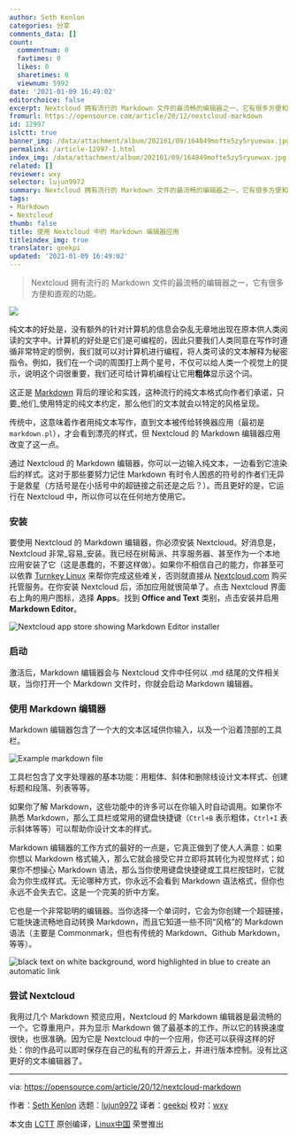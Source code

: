 ```yaml
---
author: Seth Kenlon
categories: 分享
comments_data: []
count:
  commentnum: 0
  favtimes: 0
  likes: 0
  sharetimes: 0
  viewnum: 5992
date: '2021-01-09 16:49:02'
editorchoice: false
excerpt: Nextcloud 拥有流行的 Markdown 文件的最流畅的编辑器之一，它有很多方便和直观的功能。
fromurl: https://opensource.com/article/20/12/nextcloud-markdown
id: 12997
islctt: true
banner_img: /data/attachment/album/202101/09/164849mofte5zy5ryuewax.jpg
permalink: /article-12997-1.html
index_img: /data/attachment/album/202101/09/164849mofte5zy5ryuewax.jpg.thumb.jpg
related: []
reviewer: wxy
selector: lujun9972
summary: Nextcloud 拥有流行的 Markdown 文件的最流畅的编辑器之一，它有很多方便和直观的功能。
tags:
- Markdown
- Nextcloud
thumb: false
title: 使用 Nextcloud 中的 Markdown 编辑器应用
titleindex_img: true
translator: geekpi
updated: '2021-01-09 16:49:02'
---
```



> 
> Nextcloud 拥有流行的 Markdown 文件的最流畅的编辑器之一，它有很多方便和直观的功能。
> 
> 
> 


![](/data/attachment/album/202101/09/164849mofte5zy5ryuewax.jpg)


纯文本的好处是，没有额外的针对计算机的信息会杂乱无章地出现在原本供人类阅读的文字中。计算机的好处是它们是可编程的，因此只要我们人类同意在写作时遵循非常特定的惯例，我们就可以对计算机进行编程，将人类可读的文本解释为秘密指令。例如，我们在一个词的周围打上两个星号，不仅可以给人类一个视觉上的提示，说明这个词很重要，我们还可给计算机编程让它用**粗体**显示这个词。


这正是 [Markdown](https://opensource.com/article/19/9/introduction-markdown) 背后的理论和实践，这种流行的纯文本格式向作者们承诺，只要\_他们\_使用特定的纯文本约定，那么他们的文本就会以特定的风格呈现。


传统中，这意味着作者用纯文本写作，直到文本被传给转换器应用（最初是 `markdown.pl`），才会看到漂亮的样式，但 Nextcloud 的 Markdown 编辑器应用改变了这一点。


通过 Nextcloud 的 Markdown 编辑器，你可以一边输入纯文本，一边看到它渲染后的样式。这对于那些要努力记住 Markdown 有时令人困惑的符号的作者们无异于是救星（方括号是在小括号中的超链接之前还是之后？）。而且更好的是，它运行在 Nextcloud 中，所以你可以在任何地方使用它。


### 安装


要使用 Nextcloud 的 Markdown 编辑器，你必须安装 Nextcloud。好消息是，Nextcloud 非常\_容易\_安装。我已经在树莓派、共享服务器、甚至作为一个本地应用安装了它（这是愚蠢的，不要这样做）。如果你不相信自己的能力，你甚至可以依靠 [Turnkey Linux](https://www.turnkeylinux.org/nextcloud) 来帮你完成这些难关，否则就直接从 [Nextcloud.com](http://nextcloud.com) 购买托管服务。在你安装 Nextcloud 后，添加应用就很简单了。点击 Nextcloud 界面右上角的用户图标，选择 **Apps**。找到 **Office and Text** 类别，点击安装并启用 **Markdown Editor**。


![Nextcloud app store showing Markdown Editor installer](/data/attachment/album/202101/09/164903g0mvn9c4stmblz9q.jpg "Nextcloud app store showing Markdown Editor installer")


### 启动


激活后，Markdown 编辑器会与 Nextcloud 文件中任何以 .md 结尾的文件相关联，当你打开一个 Markdown 文件时，你就会启动 Markdown 编辑器。


### 使用 Markdown 编辑器


Markdown 编辑器包含了一个大的文本区域供你输入，以及一个沿着顶部的工具栏。


![Example markdown file](/data/attachment/album/202101/09/164903cmmaw8q8983q8udq.jpg "Example markdown file ")


工具栏包含了文字处理器的基本功能：用粗体、斜体和删除线设计文本样式、创建标题和段落、列表等等。


如果你了解 Markdown，这些功能中的许多可以在你输入时自动调用。如果你不熟悉 Markdown，那么工具栏或常用的键盘快捷键（`Ctrl+B` 表示粗体，`Ctrl+I` 表示斜体等等）可以帮助你设计文本的样式。


Markdown 编辑器的工作方式的最好的一点是，它真正做到了使人人满意：如果你想以 Markdown 格式输入，那么它就会接受它并立即将其转化为视觉样式；如果你不想操心 Markdown 语法，那么当你使用键盘快捷键或工具栏按钮时，它就会为你生成样式。无论哪种方式，你永远不会看到 Markdown 语法格式，但你也永远不会失去它。这是一个完美的折中方案。


它也是一个非常聪明的编辑器。当你选择一个单词时，它会为你创建一个超链接，它能快速流畅地自动转换 Markdown，而且它知道一些不同“风格”的 Markdown 语法（主要是 Commonmark，但也有传统的 Markdown、Github Markdown，等等）。


![black text on white background, word highlighted in blue to create an automatic link](/data/attachment/album/202101/09/164904z8g1o8hm1m181dhs.jpg "black text on white background, word highlighted in blue to create an automatic link")


### 尝试 Nextcloud


我用过几个 Markdown 预览应用，Nextcloud 的 Markdown 编辑器是最流畅的一个。它尊重用户，并为显示 Markdown 做了最基本的工作，所以它的转换速度很快，也很准确。因为它是 Nextcloud 中的一个应用，你还可以获得这样的好处：你的作品可以即时保存在自己的私有的开源云上，并进行版本控制。没有比这更好的文本编辑器了。




---


via: <https://opensource.com/article/20/12/nextcloud-markdown>


作者：[Seth Kenlon](https://opensource.com/users/seth) 选题：[lujun9972](https://github.com/lujun9972) 译者：[geekpi](https://github.com/geekpi) 校对：[wxy](https://github.com/wxy)


本文由 [LCTT](https://github.com/LCTT/TranslateProject) 原创编译，[Linux中国](https://linux.cn/) 荣誉推出